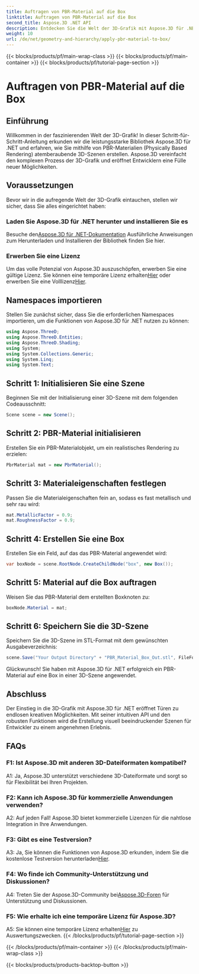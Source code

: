 ```yaml
---
title: Auftragen von PBR-Material auf die Box
linktitle: Auftragen von PBR-Material auf die Box
second_title: Aspose.3D .NET API
description: Entdecken Sie die Welt der 3D-Grafik mit Aspose.3D für .NET. Erstellen Sie mühelos immersive Szenen mit Physically Based Rendering-Materialien.
weight: 10
url: /de/net/geometry-and-hierarchy/apply-pbr-material-to-box/
---
```


{{< blocks/products/pf/main-wrap-class >}}
{{< blocks/products/pf/main-container >}}
{{< blocks/products/pf/tutorial-page-section >}}

# Auftragen von PBR-Material auf die Box

## Einführung

Willkommen in der faszinierenden Welt der 3D-Grafik! In dieser Schritt-für-Schritt-Anleitung erkunden wir die leistungsstarke Bibliothek Aspose.3D für .NET und erfahren, wie Sie mithilfe von PBR-Materialien (Physically Based Rendering) atemberaubende 3D-Szenen erstellen. Aspose.3D vereinfacht den komplexen Prozess der 3D-Grafik und eröffnet Entwicklern eine Fülle neuer Möglichkeiten.

## Voraussetzungen

Bevor wir in die aufregende Welt der 3D-Grafik eintauchen, stellen wir sicher, dass Sie alles eingerichtet haben:

### Laden Sie Aspose.3D für .NET herunter und installieren Sie es

 Besuche den[Aspose.3D für .NET-Dokumentation](https://reference.aspose.com/3d/net/) Ausführliche Anweisungen zum Herunterladen und Installieren der Bibliothek finden Sie hier.

### Erwerben Sie eine Lizenz

Um das volle Potenzial von Aspose.3D auszuschöpfen, erwerben Sie eine gültige Lizenz. Sie können eine temporäre Lizenz erhalten[Hier](https://purchase.aspose.com/temporary-license/) oder erwerben Sie eine Volllizenz[Hier](https://purchase.aspose.com/buy).

## Namespaces importieren

Stellen Sie zunächst sicher, dass Sie die erforderlichen Namespaces importieren, um die Funktionen von Aspose.3D für .NET nutzen zu können:

```csharp
using Aspose.ThreeD;
using Aspose.ThreeD.Entities;
using Aspose.ThreeD.Shading;
using System;
using System.Collections.Generic;
using System.Linq;
using System.Text;
```

## Schritt 1: Initialisieren Sie eine Szene

Beginnen Sie mit der Initialisierung einer 3D-Szene mit dem folgenden Codeausschnitt:

```csharp
Scene scene = new Scene();
```

## Schritt 2: PBR-Material initialisieren

Erstellen Sie ein PBR-Materialobjekt, um ein realistisches Rendering zu erzielen:

```csharp
PbrMaterial mat = new PbrMaterial();
```

## Schritt 3: Materialeigenschaften festlegen

Passen Sie die Materialeigenschaften fein an, sodass es fast metallisch und sehr rau wird:

```csharp
mat.MetallicFactor = 0.9;
mat.RoughnessFactor = 0.9;
```

## Schritt 4: Erstellen Sie eine Box

Erstellen Sie ein Feld, auf das das PBR-Material angewendet wird:

```csharp
var boxNode = scene.RootNode.CreateChildNode("box", new Box());
```

## Schritt 5: Material auf die Box auftragen

Weisen Sie das PBR-Material dem erstellten Boxknoten zu:

```csharp
boxNode.Material = mat;
```

## Schritt 6: Speichern Sie die 3D-Szene

Speichern Sie die 3D-Szene im STL-Format mit dem gewünschten Ausgabeverzeichnis:

```csharp
scene.Save("Your Output Directory" + "PBR_Material_Box_Out.stl", FileFormat.STLASCII);
```

Glückwunsch! Sie haben mit Aspose.3D für .NET erfolgreich ein PBR-Material auf eine Box in einer 3D-Szene angewendet.

## Abschluss

Der Einstieg in die 3D-Grafik mit Aspose.3D für .NET eröffnet Türen zu endlosen kreativen Möglichkeiten. Mit seiner intuitiven API und den robusten Funktionen wird die Erstellung visuell beeindruckender Szenen für Entwickler zu einem angenehmen Erlebnis.

## FAQs

### F1: Ist Aspose.3D mit anderen 3D-Dateiformaten kompatibel?

A1: Ja, Aspose.3D unterstützt verschiedene 3D-Dateiformate und sorgt so für Flexibilität bei Ihren Projekten.

### F2: Kann ich Aspose.3D für kommerzielle Anwendungen verwenden?

A2: Auf jeden Fall! Aspose.3D bietet kommerzielle Lizenzen für die nahtlose Integration in Ihre Anwendungen.

### F3: Gibt es eine Testversion?

 A3: Ja, Sie können die Funktionen von Aspose.3D erkunden, indem Sie die kostenlose Testversion herunterladen[Hier](https://releases.aspose.com/).

### F4: Wo finde ich Community-Unterstützung und Diskussionen?

 A4: Treten Sie der Aspose.3D-Community bei[Aspose.3D-Foren](https://forum.aspose.com/c/3d/18) für Unterstützung und Diskussionen.

### F5: Wie erhalte ich eine temporäre Lizenz für Aspose.3D?

 A5: Sie können eine temporäre Lizenz erhalten[Hier](https://purchase.aspose.com/temporary-license/) zu Auswertungszwecken.
{{< /blocks/products/pf/tutorial-page-section >}}

{{< /blocks/products/pf/main-container >}}
{{< /blocks/products/pf/main-wrap-class >}}

{{< blocks/products/products-backtop-button >}}
